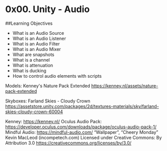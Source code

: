# 0x00. Unity - Audio

##Learning Objectives

+ What is an Audio Source
+ What is an Audio Listener
+ What is an Audio Filter
+ What is an Audio Mixer
+ What are snapshots
+ What is a channel
+ What is attenuation
+ What is ducking
+ How to control audio elements with scripts

Models: Kenney's Nature Pack Extended
https://kenney.nl/assets/nature-pack-extended


Skyboxes: Farland Skies - Cloudy Crown
https://assetstore.unity.com/packages/2d/textures-materials/sky/farland-skies-cloudy-crown-60004

Kenney: https://kenney.nl/
Oculus Audio Pack: https://developer.oculus.com/downloads/package/oculus-audio-pack-1/
Mindful Audio: https://mindful-audio.com/
“Wallpaper”, “Cheery Monday” Kevin MacLeod (incompetech.com) Licensed under Creative Commons: By Attribution 3.0 https://creativecommons.org/licenses/by/3.0/
